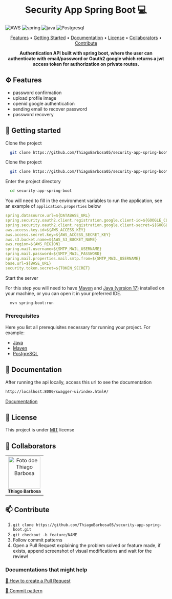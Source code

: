 [JAVA_BADGE]: https://img.shields.io/badge/java-%23ED8B00.svg?style=for-the-badge&logo=openjdk&logoColor=white
[SPRING_BADGE]: https://img.shields.io/badge/SpringBoot-6DB33F?style=for-the-badge&logo=Spring&logoColor=white
[AWS_BADGE]: https://img.shields.io/badge/AWS-%23FF9900.svg?style=for-the-badge&logo=amazon-aws&logoColor=white
[POSTGRES]: https://img.shields.io/badge/postgresql-4169e1?style=for-the-badge&logo=postgresql&logoColor=white

<h1 align="center" style="font-weight: bold;">Security App Spring Boot 💻</h1>

![AWS][AWS_BADGE]
![spring][SPRING_BADGE]
![java][JAVA_BADGE]
![Postgresql][POSTGRES]

<p align="center">
<a href="#features">Features</a> •
 <a href="#started">Getting Started</a> • 
 <a href="#docs">Documentation</a> •
 <a href="#license">License</a> •
 <a href="#collaborators">Collaborators</a> •
 <a href="#contribute">Contribute</a>
</p>

<p align="center">
  <b>Authentication API built with spring boot, where the user can authenticate with email/password or Oauth2 google which returns a jwt access token for authorization on private routes.</b>
</p>

<h2 id="features">⚙️ Features</h2>

- password confirmation
- upload profile image
- openid google authentication
- sending email to recover password
- password recovery

<h2 id="started">🚀 Getting started</h2>

Clone the project

```bash
  git clone https://github.com/ThiagoBarbosa05/security-app-spring-boot.git
```

Clone the project

```bash
  git clone https://github.com/ThiagoBarbosa05/security-app-spring-boot.git
```

Enter the project directory

```bash
  cd security-app-spring-boot
```

You will need to fill in the environment variables to run the application, see an example of `application.properties` below

```yaml
spring.datasource.url=${DATABASE_URL}
spring.security.oauth2.client.registration.google.client-id=${GOOGLE_CLIENT_ID}
spring.security.oauth2.client.registration.google.client-secret=${GOOGLE_CLIENT_SECRET}
aws.access.key.id=${AWS_ACCESS_KEY}
aws.access.secret.key=${AWS_ACCESS_SECRET_KEY}
aws.s3.bucket.name=${AWS_S3_BUCKET_NAME}
aws.region=${AWS_REGION}
spring.mail.username=${SMTP_MAIL_USERNAME}
spring.mail.password=${SMTP_MAIL_PASSWORD}
spring.mail.properties.mail.smtp.from=${SMTP_MAIL_USERNAME}
base.url=${BASE_URL}
security.token.secret=${TOKEN_SECRET}
```

Start the server

For this step you will need to have [Maven](https://maven.apache.org/download.cgi) and [Java (version 17)](https://www.oracle.com/java/technologies/javase/jdk17-archive-downloads.html) installed on your machine, or you can open it in your preferred IDE.

```bash
  mvn spring-boot:run
```

<h3>Prerequisites</h3>

Here you list all prerequisites necessary for running your project. For example:

- [Java](https://maven.apache.org/download.cgi)
- [Maven](https://maven.apache.org/download.cgi)
- [PostgreSQL](https://www.postgresql.org/download/)

<h2 id="docs"> 📖 Documentation </h2>

After running the api locally, access this url to see the documentation

```bash
http://localhost:8080/swagger-ui/index.html#/
```

[Documentation](http://localhost:8080/swagger-ui/index.html#/)

<h2 id="license">📃 License </h2>

This project is under <a href="https://github.com/ThiagoBarbosa05/security-app-spring-boot/blob/main/LICENSE">MIT</a> license

<h2 id="collaborators"> 🤝 Collaborators</h2>

<table>
  <tr>
    <td align="center">
      <a href="#">
        <img src="https://avatars.githubusercontent.com/u/61393836?v=4" width="100px;" alt="Foto doe Thiago Barbosa"/><br>
        <sub>
          <b>Thiago Barbosa</b>
        </sub>
      </a>
    </td>
  </tr>
</table>

<h2 id="contribute">📫 Contribute</h2>

1. `git clone https://github.com/ThiagoBarbosa05/security-app-spring-boot.git`
2. `git checkout -b feature/NAME`
3. Follow commit patterns
4. Open a Pull Request explaining the problem solved or feature made, if exists, append screenshot of visual modifications and wait for the review!

<h3>Documentations that might help</h3>

[📝 How to create a Pull Request](https://www.atlassian.com/br/git/tutorials/making-a-pull-request)

[💾 Commit pattern](https://gist.github.com/joshbuchea/6f47e86d2510bce28f8e7f42ae84c716)
